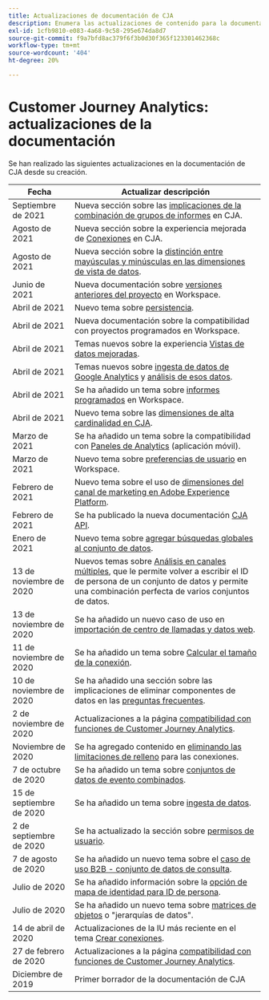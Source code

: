 ```yaml
---
title: Actualizaciones de documentación de CJA
description: Enumera las actualizaciones de contenido para la documentación de Customer Journey Analytics establecida desde diciembre de 2019.
exl-id: 1cfb9810-e083-4a68-9c58-295e674da8d7
source-git-commit: f9a7bfd8ac379f6f3b0d30f365f123301462368c
workflow-type: tm+mt
source-wordcount: '404'
ht-degree: 20%

---
```


# Customer Journey Analytics: actualizaciones de la documentación

Se han realizado las siguientes actualizaciones en la documentación de CJA desde su creación.

| Fecha | Actualizar descripción |
| --- | --- |
| Septiembre de 2021 | Nueva sección sobre las [implicaciones de la combinación de grupos de informes](https://experienceleague.adobe.com/docs/analytics-platform/using/cja-overview/cja-faq.html?lang=es#6.-considered-when-merging-report-suites-in-cja) en CJA. |
| Agosto de 2021 | Nueva sección sobre la experiencia mejorada de [Conexiones](https://experienceleague.adobe.com/docs/analytics-platform/using/cja-connections/manage-connections.html?lang=es) en CJA. |
| Agosto de 2021 | Nueva sección sobre la [distinción entre mayúsculas y minúsculas en las dimensiones de vista de datos](https://experienceleague.adobe.com/docs/analytics-platform/using/cja-dataviews/create-dataview.html?lang=es#configure-behavior-settings). |
| Junio de 2021 | Nueva documentación sobre [versiones anteriores del proyecto](https://experienceleague.adobe.com/docs/analytics-platform/using/cja-workspace/build-workspace-project/save-projects.html?lang=en#previous-version) en Workspace. |
| Abril de 2021 | Nuevo tema sobre [persistencia](data-views/component-settings/persistence.md). |
| Abril de 2021 | Nueva documentación sobre la compatibilidad con proyectos programados en Workspace. |
| Abril de 2021 | Temas nuevos sobre la experiencia [Vistas de datos mejoradas](/help/data-views/data-views.md). |
| Abril de 2021 | Temas nuevos sobre [ingesta de datos de Google Analytics](/help/use-cases/ga-to-cja.md) y [análisis de esos datos](/help/use-cases/ga-to-cja-reporting.md). |
| Abril de 2021 | Se ha añadido un tema sobre [informes programados](/help/analysis-workspace/curate-share/t-schedule-report.md) en Workspace. |
| Abril de 2021 | Nuevo tema sobre las [dimensiones de alta cardinalidad en CJA](/help/components/dimensions/high-cardinality.md). |
| Marzo de 2021 | Se ha añadido un tema sobre la compatibilidad con [Paneles de Analytics](/help/mobile-app/home.md) (aplicación móvil). |
| Marzo de 2021 | Nuevo tema sobre [preferencias de usuario](/help/analysis-workspace/user-preferences.md) en Workspace. |
| Febrero de 2021 | Nuevo tema sobre el uso de [dimensiones del canal de marketing en Adobe Experience Platform](/help/use-cases/marketing-channels.md). |
| Febrero de 2021 | Se ha publicado la nueva documentación [CJA API](https://www.adobe.io/cja-apis/docs/). |
| Enero de 2021 | Nuevo tema sobre [agregar búsquedas globales al conjunto de datos](/help/use-cases/global-lookups.md). |
| 13 de noviembre de 2020 | Nuevos temas sobre [Análisis en canales múltiples](/help/connections/cca/overview.md), que le permite volver a escribir el ID de persona de un conjunto de datos y permite una combinación perfecta de varios conjuntos de datos. |
| 13 de noviembre de 2020 | Se ha añadido un nuevo caso de uso en [importación de centro de llamadas y datos web](/help/use-cases/call-center.md). |
| 11 de noviembre de 2020 | Se ha añadido un tema sobre [Calcular el tamaño de la conexión](/help/connections/estimate-connection-size.md). |
| 10 de noviembre de 2020 | Se ha añadido una sección sobre las implicaciones de eliminar componentes de datos en las [preguntas frecuentes](/help/getting-started/cja-faq.md). |
| 2 de noviembre de 2020 | Actualizaciones a la página [compatibilidad con funciones de Customer Journey Analytics](/help/getting-started/cja-aa.md). |
| Noviembre de 2020 | Se ha agregado contenido en [eliminando las limitaciones de relleno](https://experienceleague.adobe.com/docs/analytics-platform/using/cja-connections/create-connection.html?lang=en#backfill-historical-data) para las conexiones. |
| 7 de octubre de 2020 | Se ha añadido un tema sobre [conjuntos de datos de evento combinados](/help/connections/combined-dataset.md). |
| 15 de septiembre de 2020 | Se ha añadido un tema sobre [ingesta de datos](/help/use-cases/data-ingestion.md). |
| 2 de septiembre de 2020 | Se ha actualizado la sección sobre [permisos de usuario](https://experienceleague.adobe.com/docs/analytics-platform/using/cja-overview/cja-overview.html?lang=es). |
| 7 de agosto de 2020 | Se ha añadido un nuevo tema sobre el [caso de uso B2B - conjunto de datos de consulta](/help/use-cases/b2b.md). |
| Julio de 2020 | Se ha añadido información sobre la [opción de mapa de identidad para ID de persona](https://experienceleague.adobe.com/docs/analytics-platform/using/cja-connections/create-connection.html?lang=es). |
| Julio de 2020 | Se ha añadido un nuevo tema sobre [matrices de objetos](/help/use-cases/object-arrays.md) o &quot;jerarquías de datos&quot;. |
| 14 de abril de 2020 | Actualizaciones de la IU más reciente en el tema [Crear conexiones](/help/connections/create-connection.md). |
| 27 de febrero de 2020 | Actualizaciones a la página [compatibilidad con funciones de Customer Journey Analytics](/help/getting-started/cja-aa.md). |
| Diciembre de 2019 | Primer borrador de la documentación de CJA |
